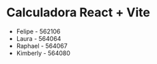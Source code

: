 # Calculadora React + Vite

- Felipe - 562106
- Laura - 564064
- Raphael - 564067
- Kimberly - 564080
